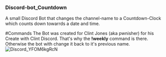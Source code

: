 ### Discord-bot_Countdown
A small Discord Bot that changes the channel-name to a Countdown-Clock which counts down towarrds a date and time.

#Commands
The Bot was created for Clint Jones (aka pwnisher) for his Create with Clint Discord. That's why the **!weekly** command is there.
Otherwise the bot with change it back to it's previous name.
![Discord_YFOM6kgRcN](https://user-images.githubusercontent.com/39304197/109067877-63e2c780-76ef-11eb-8792-00d465a31282.png)
